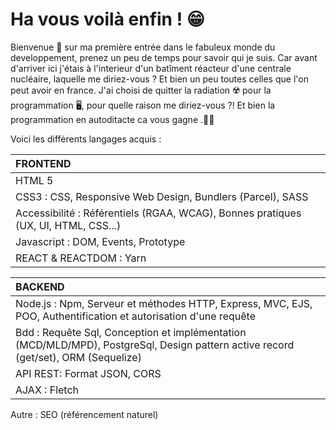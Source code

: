 #  Ha vous voilà enfin ! 😁 
Bienvenue 👋 sur ma première entrée dans le fabuleux monde du developpement, prenez un peu de temps pour savoir qui je suis.
Car avant d'arriver ici j'étais à l'interieur d'un batîment réacteur d'une centrale nucléaire, laquelle me diriez-vous ? Et bien un peu toutes celles que l'on peut avoir en france.
J'ai choisi de quitter la radiation ☢️ pour la programmation 🖥️, pour quelle raison me diriez-vous ?! Et bien la programmation en autoditacte ca vous gagne .👨‍💻

Voici les différents langages acquis :


| FRONTEND | 
| :----------- | 
| HTML 5 |
| CSS3 : CSS, Responsive Web Design, Bundlers (Parcel), SASS | 
| Accessibilité : Référentiels (RGAA, WCAG), Bonnes pratiques (UX, UI, HTML, CSS...) | 
| Javascript : DOM, Events, Prototype | 
| REACT & REACTDOM : Yarn |



| BACKEND |
| :-------- |
| Node.js : Npm, Serveur et méthodes HTTP, Express, MVC, EJS, POO, Authentification et autorisation d'une requête|
| Bdd : Requête Sql, Conception et implémentation (MCD/MLD/MPD),  PostgreSql, Design pattern active record (get/set), ORM (Sequelize)|
| API REST: Format JSON, CORS |
| AJAX : Fletch |

Autre : SEO (référencement naturel)

